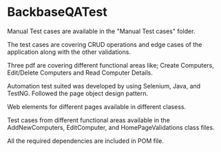 # BackbaseQATest
Manual Test cases are available in the "Manual Test cases" folder.

The test cases are covering CRUD operations and edge cases of the application along with the other validations.

Three pdf are covering different functional areas like; 
Create Computers, Edit/Delete Computers and Read Computer Details.



Automation test suited was developed by using Selenium,  Java, and TestNG.
Followed the page object design pattern.

Web elements for different pages available in different clasess. 

Test cases from different functional areas available in the AddNewComputers, EditComputer, and HomePageValidations class files. 

All the required dependencies are included in POM file. 
